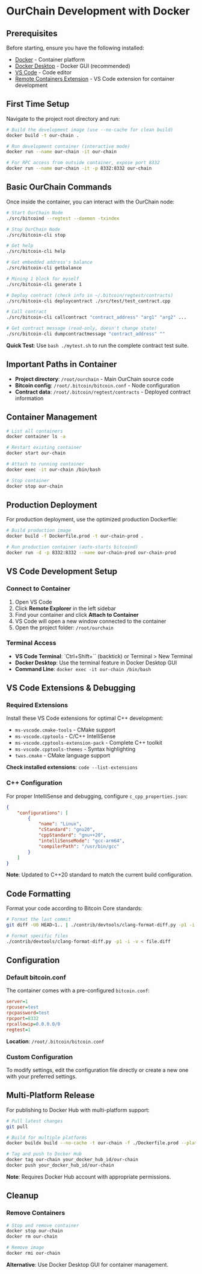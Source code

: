 # OurChain Development with Docker

## Prerequisites

Before starting, ensure you have the following installed:

- [Docker](https://www.docker.com/) - Container platform
- [Docker Desktop](https://www.docker.com/products/docker-desktop/) - Docker GUI (recommended)
- [VS Code](https://code.visualstudio.com/) - Code editor
- [Remote Containers Extension](https://marketplace.visualstudio.com/items?itemName=ms-vscode-remote.remote-containers) - VS Code extension for container development

## First Time Setup

Navigate to the project root directory and run:

```bash
# Build the development image (use --no-cache for clean build)
docker build -t our-chain .

# Run development container (interactive mode)
docker run --name our-chain -it our-chain

# For RPC access from outside container, expose port 8332
docker run --name our-chain -it -p 8332:8332 our-chain
```

## Basic OurChain Commands

Once inside the container, you can interact with the OurChain node:

```bash
# Start OurChain Node
./src/bitcoind --regtest --daemon -txindex

# Stop OurChain Node
./src/bitcoin-cli stop

# Get help
./src/bitcoin-cli help

# Get embedded address's balance
./src/bitcoin-cli getbalance

# Mining 1 block for myself
./src/bitcoin-cli generate 1

# Deploy contract (check info in ~/.bitcoin/regtest/contracts)
./src/bitcoin-cli deploycontract ./src/test/test_contract.cpp

# Call contract
./src/bitcoin-cli callcontract "contract_address" "arg1" "arg2" ...

# Get contract message (read-only, doesn't change state)
./src/bitcoin-cli dumpcontractmessage "contract_address" ""
```

**Quick Test**: Use `bash ./mytest.sh` to run the complete contract test suite.

## Important Paths in Container

- **Project directory**: `/root/ourchain` - Main OurChain source code
- **Bitcoin config**: `/root/.bitcoin/bitcoin.conf` - Node configuration
- **Contract data**: `/root/.bitcoin/regtest/contracts` - Deployed contract information

## Container Management

```bash
# List all containers
docker container ls -a

# Restart existing container
docker start our-chain

# Attach to running container
docker exec -it our-chain /bin/bash

# Stop container
docker stop our-chain
```

## Production Deployment

For production deployment, use the optimized production Dockerfile:

```bash
# Build production image
docker build -f Dockerfile.prod -t our-chain-prod .

# Run production container (auto-starts bitcoind)
docker run -d -p 8332:8332 --name our-chain-prod our-chain-prod
```

## VS Code Development Setup

### Connect to Container

1. Open VS Code
2. Click **Remote Explorer** in the left sidebar
3. Find your container and click **Attach to Container**
4. VS Code will open a new window connected to the container
5. Open the project folder: `/root/ourchain`

### Terminal Access

- **VS Code Terminal**: `Ctrl+Shift+`` (backtick) or Terminal > New Terminal
- **Docker Desktop**: Use the terminal feature in Docker Desktop GUI
- **Command Line**: `docker exec -it our-chain /bin/bash`

## VS Code Extensions & Debugging

### Required Extensions

Install these VS Code extensions for optimal C++ development:

- `ms-vscode.cmake-tools` - CMake support
- `ms-vscode.cpptools` - C/C++ IntelliSense
- `ms-vscode.cpptools-extension-pack` - Complete C++ toolkit
- `ms-vscode.cpptools-themes` - Syntax highlighting
- `twxs.cmake` - CMake language support

**Check installed extensions**: `code --list-extensions`

### C++ Configuration

For proper IntelliSense and debugging, configure `c_cpp_properties.json`:

```json
{
    "configurations": [
        {
            "name": "Linux",
            "cStandard": "gnu20",
            "cppStandard": "gnu++20",
            "intelliSenseMode": "gcc-arm64",
            "compilerPath": "/usr/bin/gcc"
        }
    ]
}
```

**Note**: Updated to C++20 standard to match the current build configuration.

## Code Formatting

Format your code according to Bitcoin Core standards:

```bash
# Format the last commit
git diff -U0 HEAD~1.. | ./contrib/devtools/clang-format-diff.py -p1 -i -v

# Format specific files
./contrib/devtools/clang-format-diff.py -p1 -i -v < file.diff
```

## Configuration

### Default bitcoin.conf

The container comes with a pre-configured `bitcoin.conf`:

```ini
server=1
rpcuser=test
rpcpassword=test
rpcport=8332
rpcallowip=0.0.0.0/0
regtest=1
```

**Location**: `/root/.bitcoin/bitcoin.conf`

### Custom Configuration

To modify settings, edit the configuration file directly or create a new one with your preferred settings.

## Multi-Platform Release

For publishing to Docker Hub with multi-platform support:

```bash
# Pull latest changes
git pull

# Build for multiple platforms
docker buildx build --no-cache -t our-chain -f ./Dockerfile.prod --platform linux/amd64,linux/arm64 .

# Tag and push to Docker Hub
docker tag our-chain your_docker_hub_id/our-chain
docker push your_docker_hub_id/our-chain
```

**Note**: Requires Docker Hub account with appropriate permissions.

## Cleanup

### Remove Containers

```bash
# Stop and remove container
docker stop our-chain
docker rm our-chain

# Remove image
docker rmi our-chain
```

**Alternative**: Use Docker Desktop GUI for container management.
